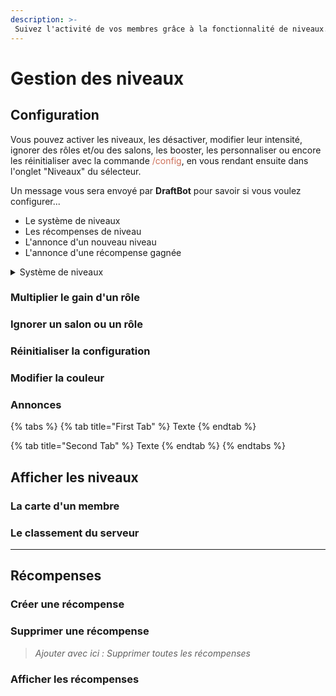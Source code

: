 ```yaml
---
description: >-
 Suivez l'activité de vos membres grâce à la fonctionnalité de niveaux.
---
```

# Gestion des niveaux


## Configuration
Vous pouvez activer les niveaux, les désactiver, modifier leur intensité, ignorer des rôles et/ou des salons, les booster, les personnaliser ou encore les réinitialiser avec la commande <span style="color: #cd6e57">/config</span>, en vous rendant ensuite dans l'onglet "Niveaux" du sélecteur.

Un message vous sera envoyé par **DraftBot** pour savoir si vous voulez configurer...

- Le système de niveaux
- Les récompenses de niveau
- L'annonce d'un nouveau niveau
- L'annonce d'une récompense gagnée


<details>
<summary>Système de niveaux</summary>
![Alt text](../.gitbook/assets/ajoutdraftbot.jpg)
</details>

### Multiplier le gain d'un rôle

### Ignorer un salon ou un rôle

### Réinitialiser la configuration

### Modifier la couleur

### Annonces

{% tabs %}
{% tab title="First Tab" %}
Texte
{% endtab %}

{% tab title="Second Tab" %}
Texte
{% endtab %}
{% endtabs %}



## Afficher les niveaux

### La carte d'un membre

### Le classement du serveur


---
## Récompenses

### Créer une récompense

### Supprimer une récompense
> *Ajouter avec ici : Supprimer toutes les récompenses*

### Afficher les récompenses 